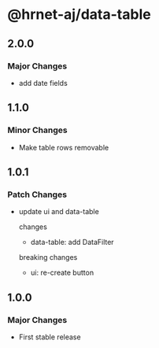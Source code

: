 # @hrnet-aj/data-table

## 2.0.0

### Major Changes

- add date fields

## 1.1.0

### Minor Changes

- Make table rows removable

## 1.0.1

### Patch Changes

- update ui and data-table

  changes

  - data-table: add DataFilter

  breaking changes

  - ui: re-create button

## 1.0.0

### Major Changes

- First stable release
